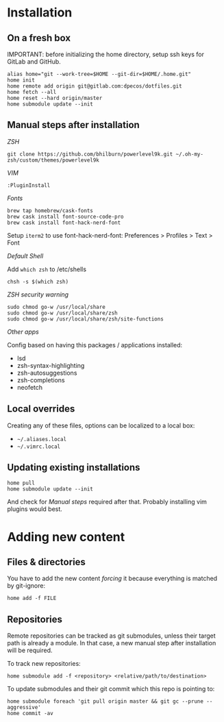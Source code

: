 # Installation

## On a fresh box

IMPORTANT: before initializing the home directory, setup ssh keys for GitLab and GitHub.

    alias home="git --work-tree=$HOME --git-dir=$HOME/.home.git"
    home init
    home remote add origin git@gitlab.com:dpecos/dotfiles.git
    home fetch --all
    home reset --hard origin/master
    home submodule update --init

## Manual steps after installation

*ZSH*

    git clone https://github.com/bhilburn/powerlevel9k.git ~/.oh-my-zsh/custom/themes/powerlevel9k


*VIM*

    :PluginInstall

*Fonts*

    brew tap homebrew/cask-fonts
    brew cask install font-source-code-pro
    brew cask install font-hack-nerd-font

Setup `iterm2` to use font-hack-nerd-font: Preferences > Profiles > Text > Font

*Default Shell*

Add `which zsh` to /etc/shells

    chsh -s $(which zsh)

*ZSH security warning*

    sudo chmod go-w /usr/local/share 
    sudo chmod go-w /usr/local/share/zsh
    sudo chmod go-w /usr/local/share/zsh/site-functions

*Other apps*

Config based on having this packages / applications installed:

- lsd
- zsh-syntax-highlighting
- zsh-autosuggestions
- zsh-completions
- neofetch

## Local overrides

Creating any of these files, options can be localized to a local box:

- `~/.aliases.local`
- `~/.vimrc.local`

## Updating existing installations

    home pull
    home submodule update --init

And check for *Manual steps* required after that. Probably installing vim plugins would best.

# Adding new content

## Files & directories

You have to add the new content *forcing* it because everything is matched by git-ignore:

    home add -f FILE

## Repositories

Remote repositories can be tracked as git submodules, unless their target path is already a module. In that case, a new manual step after installation will be required.

To track new repositories:

    home submodule add -f <repository> <relative/path/to/destination>

To update submodules and their git commit which this repo is pointing to:

    home submodule foreach 'git pull origin master && git gc --prune --aggressive'
    home commit -av





